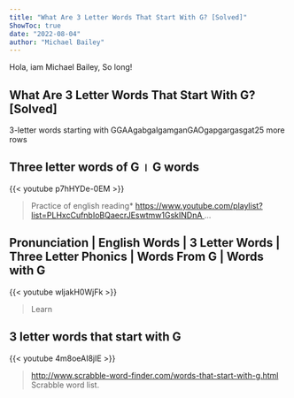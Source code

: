 ```yaml
---
title: "What Are 3 Letter Words That Start With G? [Solved]"
ShowToc: true 
date: "2022-08-04"
author: "Michael Bailey" 
---
```


Hola, iam Michael Bailey, So long!
## What Are 3 Letter Words That Start With G? [Solved]
3-letter words starting with GGAAgabgalgamganGAOgapgargasgat25 more rows

## Three letter words of G । G words
{{< youtube p7hHYDe-0EM >}}
>Practice of english reading* https://www.youtube.com/playlist?list=PLHxcCufnbIoBQaecrJEswtmw1GskINDnA ...

## Pronunciation | English Words | 3 Letter Words | Three Letter Phonics | Words From G | Words with G
{{< youtube wljakH0WjFk >}}
>Learn 

## 3 letter words that start with G
{{< youtube 4m8oeAI8jIE >}}
>http://www.scrabble-word-finder.com/words-that-start-with-g.html Scrabble word list. 

